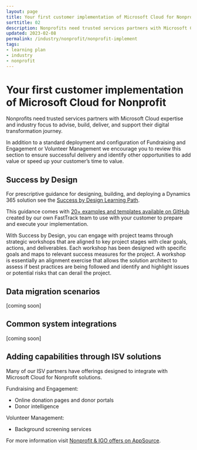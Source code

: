 ```yaml
---
layout: page
title: Your first customer implementation of Microsoft Cloud for Nonprofit
sorttitle: 02
description: Nonprofits need trusted services partners with Microsoft Cloud expertise and industry focus to advise, build, deliver, and support their digital transformation journey.
updated: 2023-02-08
permalink: /industry/nonprofit/nonprofit-implement
tags:
- learning plan
- industry
- nonprofit
---
```


# Your first customer implementation of Microsoft Cloud for Nonprofit
Nonprofits need trusted services partners with Microsoft Cloud expertise and industry focus to advise, build, deliver, and support their digital transformation journey.

In addition to a standard deployment and configuration of Fundraising and Engagement or Volunteer Management we encourage you to review this section to ensure successful delivery and identify other opportunities to add value or speed up your customer’s time to value.

## Success by Design
For prescriptive guidance for designing, building, and deploying a Dynamics 365 solution see the [Success by Design Learning Path](https://learn.microsoft.com/en-us/training/paths/use-success-design/).

This guidance comes with [20+ examples and templates available on GitHub](https://github.com/MicrosoftDocs/mslearn-developer-tools-power-platform/tree/master/fasttrack/) created by our own FastTrack team to use with your customer to prepare and execute your implementation.

With Success by Design, you can engage with project teams through strategic workshops that are aligned to key project stages with clear goals, actions, and deliverables. Each workshop has been designed with specific goals and maps to relevant success measures for the project. A workshop is essentially an alignment exercise that allows the solution architect to assess if best practices are being followed and identify and highlight issues or potential risks that can derail the project.

## Data migration scenarios
[coming soon]

## Common system integrations
[coming soon]

## Adding capabilities through ISV solutions
Many of our ISV partners have offerings designed to integrate with Microsoft Cloud for Nonprofit solutions.

Fundraising and Engagement:
 - Online donation pages and donor portals
 - Donor intelligence
 
Volunteer Management:
 - Background screening services
 
For more information visit [Nonprofit & IGO offers on AppSource](https://appsource.microsoft.com/en-US/marketplace/apps?exp=ubp8&page=1&industry=nonprofit).
